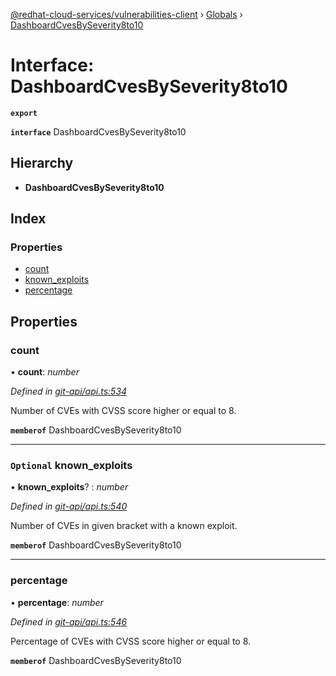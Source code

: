 [@redhat-cloud-services/vulnerabilities-client](../README.md) › [Globals](../globals.md) › [DashboardCvesBySeverity8to10](dashboardcvesbyseverity8to10.md)

# Interface: DashboardCvesBySeverity8to10

**`export`** 

**`interface`** DashboardCvesBySeverity8to10

## Hierarchy

* **DashboardCvesBySeverity8to10**

## Index

### Properties

* [count](dashboardcvesbyseverity8to10.md#count)
* [known_exploits](dashboardcvesbyseverity8to10.md#optional-known_exploits)
* [percentage](dashboardcvesbyseverity8to10.md#percentage)

## Properties

###  count

• **count**: *number*

*Defined in [git-api/api.ts:534](https://github.com/RedHatInsights/javascript-clients/blob/master/packages/vulnerabilities/git-api/api.ts#L534)*

Number of CVEs with CVSS score higher or equal to 8.

**`memberof`** DashboardCvesBySeverity8to10

___

### `Optional` known_exploits

• **known_exploits**? : *number*

*Defined in [git-api/api.ts:540](https://github.com/RedHatInsights/javascript-clients/blob/master/packages/vulnerabilities/git-api/api.ts#L540)*

Number of CVEs in given bracket with a known exploit.

**`memberof`** DashboardCvesBySeverity8to10

___

###  percentage

• **percentage**: *number*

*Defined in [git-api/api.ts:546](https://github.com/RedHatInsights/javascript-clients/blob/master/packages/vulnerabilities/git-api/api.ts#L546)*

Percentage of CVEs with CVSS score higher or equal to 8.

**`memberof`** DashboardCvesBySeverity8to10

